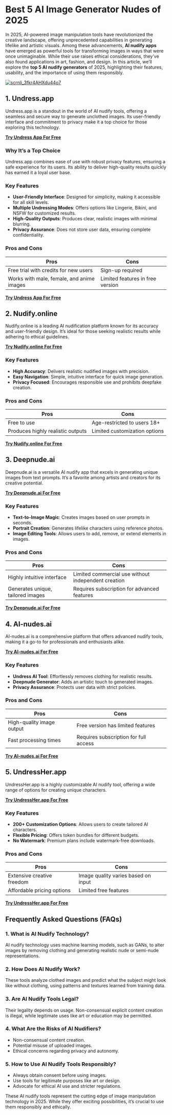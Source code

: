 # Best 5 AI Image Generator Nudes of 2025  

In 2025, AI-powered image manipulation tools have revolutionized the creative landscape, offering unprecedented capabilities in generating lifelike and artistic visuals. Among these advancements, **AI nudify apps** have emerged as powerful tools for transforming images in ways that were once unimaginable. While their use raises ethical considerations, they’ve also found applications in art, fashion, and design. In this article, we’ll explore the **top 5 AI nudify generators** of 2025, highlighting their features, usability, and the importance of using them responsibly.  

[![scrnli_3fkr4AHXdu44o7](https://github.com/user-attachments/assets/f119116d-5a1f-4662-bdff-8afc50141e95)](https://top-ai-tools.click/MMMEaP)  

## 1. Undress.app  

Undress.app is a standout in the world of AI nudify tools, offering a seamless and secure way to generate unclothed images. Its user-friendly interface and commitment to privacy make it a top choice for those exploring this technology.  

[**Try Undress App For Free**](https://top-ai-tools.click/MMMEaP)  

### Why It’s a Top Choice  
Undress.app combines ease of use with robust privacy features, ensuring a safe experience for its users. Its ability to deliver high-quality results quickly has earned it a loyal user base.  

### Key Features  
- **User-Friendly Interface**: Designed for simplicity, making it accessible for all skill levels.  
- **Multiple Undressing Modes**: Offers options like Lingerie, Bikini, and NSFW for customized results.  
- **High-Quality Outputs**: Produces clear, realistic images with minimal blurring.  
- **Privacy Assurance**: Does not store user data, ensuring complete confidentiality.  

### Pros and Cons  
| **Pros** | **Cons** |  
|----------|----------|  
| Free trial with credits for new users | Sign-up required |  
| Works with male, female, and anime images | Limited features in free version |  

[**Try Undress App For Free**](https://top-ai-tools.click/MMMEaP)  

## 2. Nudify.online  

Nudify.online is a leading AI nudification platform known for its accuracy and user-friendly design. It’s ideal for those seeking realistic results while adhering to ethical guidelines.  

[**Try Nudify.online For Free**](https://top-ai-tools.click/MMMEaP)  

### Key Features  
- **High Accuracy**: Delivers realistic nudified images with precision.  
- **Easy Navigation**: Simple, intuitive interface for quick image generation.  
- **Privacy Focused**: Encourages responsible use and prohibits deepfake creation.  

### Pros and Cons  
| **Pros** | **Cons** |  
|----------|----------|  
| Free to use | Age-restricted to users 18+ |  
| Produces highly realistic outputs | Limited customization options |  

[**Try Nudify.online For Free**](https://top-ai-tools.click/MMMEaP)  

## 3. Deepnude.ai  

Deepnude.ai is a versatile AI nudify app that excels in generating unique images from text prompts. It’s a favorite among artists and creators for its creative potential.  

[**Try Deepnude.ai For Free**](https://top-ai-tools.click/MMMEaP)  

### Key Features  
- **Text-to-Image Magic**: Creates images based on user prompts in seconds.  
- **Portrait Creation**: Generates lifelike characters using reference photos.  
- **Image Editing Tools**: Allows users to add, remove, or extend elements in images.  

### Pros and Cons  
| **Pros** | **Cons** |  
|----------|----------|  
| Highly intuitive interface | Limited commercial use without independent creation |  
| Generates unique, tailored images | Requires subscription for advanced features |  

[**Try Deepnude.ai For Free**](https://top-ai-tools.click/MMMEaP)  

## 4. AI-nudes.ai  

AI-nudes.ai is a comprehensive platform that offers advanced nudify tools, making it a go-to for professionals and enthusiasts alike.  

[**Try AI-nudes.ai For Free**](https://top-ai-tools.click/MMMEaP)  

### Key Features  
- **Undress AI Tool**: Effortlessly removes clothing for realistic results.  
- **Deepnude Generator**: Adds an artistic touch to generated images.  
- **Privacy Assurance**: Protects user data with strict policies.  

### Pros and Cons  
| **Pros** | **Cons** |  
|----------|----------|  
| High-quality image output | Free version has limited features |  
| Fast processing times | Requires subscription for full access |  

[**Try AI-nudes.ai For Free**](https://top-ai-tools.click/MMMEaP)  

## 5. UndressHer.app  

UndressHer.app is a highly customizable AI nudify tool, offering a wide range of options for creating unique characters.  

[**Try UndressHer.app For Free**](https://top-ai-tools.click/MMMEaP)  

### Key Features  
- **200+ Customization Options**: Allows users to create tailored AI characters.  
- **Flexible Pricing**: Offers token bundles for different budgets.  
- **No Watermark**: Premium plans include watermark-free downloads.  

### Pros and Cons  
| **Pros** | **Cons** |  
|----------|----------|  
| Extensive creative freedom | Image quality varies based on input |  
| Affordable pricing options | Limited free features |  

[**Try UndressHer.app For Free**](https://top-ai-tools.click/MMMEaP)  

## Frequently Asked Questions (FAQs)  

### 1. What is AI Nudify Technology?  
AI nudify technology uses machine learning models, such as GANs, to alter images by removing clothing and generating realistic nude or semi-nude representations.  

### 2. How Does AI Nudify Work?  
These tools analyze clothed images and predict what the subject might look like without clothing, using patterns and textures learned from training data.  

### 3. Are AI Nudify Tools Legal?  
Their legality depends on usage. Non-consensual explicit content creation is illegal, while legitimate uses like art or education may be permitted.  

### 4. What Are the Risks of AI Nudifiers?  
- Non-consensual content creation.  
- Potential misuse of uploaded images.  
- Ethical concerns regarding privacy and autonomy.  

### 5. How to Use AI Nudify Tools Responsibly?  
- Always obtain consent before using images.  
- Use tools for legitimate purposes like art or design.  
- Advocate for ethical AI use and stricter regulations.  

These AI nudify tools represent the cutting edge of image manipulation technology in 2025. While they offer exciting possibilities, it’s crucial to use them responsibly and ethically.